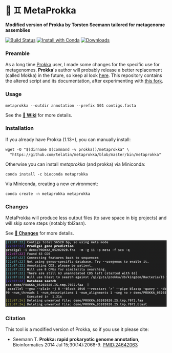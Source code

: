 # 🧫 ♊  MetaProkka
**Modified version of Prokka by Torsten Seemann tailored for metagenome assemblies**

  [![Build Status](https://travis-ci.org/telatin/metaprokka.svg?branch=master)](https://travis-ci.org/telatin/metaprokka)
  [![Install with Conda](https://anaconda.org/bioconda/metaprokka/badges/installer/conda.svg)](https://bioconda.github.io/recipes/metaprokka/README.html)
  [![Downloads](https://anaconda.org/bioconda/metaprokka/badges/downloads.svg)](https://bioconda.github.io/recipes/metaprokka/README.html)

### Preamble

As a long time [Prokka](https://github.com/tseemann/prokka) user, I made some changes for the specific use for metagenomes. **Prokka**'s author will probably release a better replacement (called Mokka) in the future, so keep al look [here](https://github.com/tseemann/mokka).
This repository contains the altered script and its documentation, after experimenting with [this fork](https://github.com/telatin/prokka).

### Usage
```
metaprokka --outdir annotation --prefix S01 contigs.fasta
```

See the **[:book: Wiki](https://github.com/telatin/metaprokka/wiki)** for more details.

### Installation

If you already have Prokka (1.13+), you can manually install:

```
wget -O "$(dirname $(command -v prokka))/metaprokka" \
  "https://github.com/telatin/metaprokka/blob/master/bin/metaprokka"
```

Otherwise you can install _metaprokka_ (and prokka) via Miniconda:

```
conda install -c bioconda metaprokka
```

Via Miniconda, creating a new environment:

```
conda create -n metaprokka metaprokka
```

### Changes

MetaProkka will produce less output files (to save space in big projects) and will skip some steps (notably tbl2asn).

See **[:scroll: Changes](https://github.com/telatin/metaprokka/wiki/Changes)** for more details.

[![Colored output](https://raw.githubusercontent.com/telatin/metaprokka/master/docs/log.png)](https://github.com/telatin/metaprokka/wiki/Changes)

### Citation

This tool is a modified version of Prokka, so if you use it please cite:

* Seemann T. **Prokka: rapid prokaryotic genome annotation**, Bioinformatics 2014 Jul 15;30(14):2068-9. [PMID:24642063](http://www.ncbi.nlm.nih.gov/pubmed/24642063)
